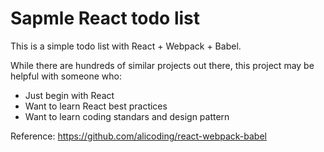 # Sapmle React todo list

This is a simple todo list with React + Webpack + Babel.

While there are hundreds of similar projects out there, this project may be helpful with someone who:

* Just begin with React
* Want to learn React best practices
* Want to learn coding standars and design pattern

Reference: https://github.com/alicoding/react-webpack-babel